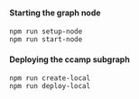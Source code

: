 #### Starting the graph node
```
npm run setup-node
npm run start-node
```



#### Deploying the ccamp subgraph
```
npm run create-local
npm run deploy-local
```